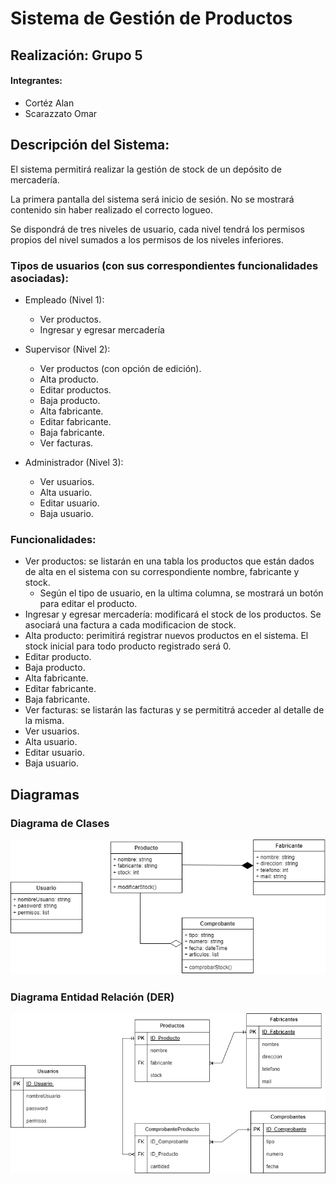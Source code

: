 # Sistema de Gestión de Productos

## Realización: Grupo 5
#### Integrantes:
- Cortéz Alan
- Scarazzato Omar


## Descripción del Sistema:

El sistema permitirá realizar la gestión de stock de un depósito de mercadería.

La primera pantalla del sistema será inicio de sesión. No se mostrará contenido sin haber realizado el correcto logueo.

Se dispondrá de tres niveles de usuario, cada nivel tendrá los permisos propios del nivel sumados a los permisos de los niveles inferiores.

### Tipos de usuarios (con sus correspondientes funcionalidades asociadas):
- Empleado (Nivel 1):
  - Ver productos.
  - Ingresar y egresar mercadería

- Supervisor (Nivel 2):
  -	Ver productos (con opción de edición).
  - Alta producto.
  - Editar productos.
  - Baja producto.
  - Alta fabricante.
  - Editar fabricante.
  - Baja fabricante.
  - Ver facturas.

- Administrador (Nivel 3):
  - Ver usuarios.
  - Alta usuario.
  - Editar usuario.
  - Baja usuario.

### Funcionalidades:
- Ver productos: se listarán en una tabla los productos que están dados de alta en el sistema con su correspondiente nombre, fabricante y stock.
  - Según el tipo de usuario, en la ultima columna, se mostrará un botón para editar el producto.
- Ingresar y egresar mercadería: modificará el stock de los productos. Se asociará una factura a cada modificacion de stock.
- Alta producto: perimitirá registrar nuevos productos en el sistema. El stock inicial para todo producto registrado será 0.
- Editar producto.
- Baja producto.
- Alta fabricante.
- Editar fabricante.
- Baja fabricante.
- Ver facturas: se listarán las facturas y se permititrá acceder al detalle de la misma.
- Ver usuarios.
- Alta usuario.
- Editar usuario.
- Baja usuario.

## Diagramas
### Diagrama de Clases
![DiagramaDeClases](/DiagramaDeClases.png)
### Diagrama Entidad Relación (DER)
![DER](/DER.png)
